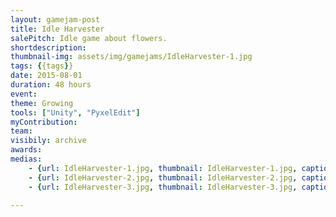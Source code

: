 ```yaml
---
layout: gamejam-post
title: Idle Harvester
salePitch: Idle game about flowers.
shortdescription: 
thumbnail-img: assets/img/gamejams/IdleHarvester-1.jpg
tags: {{tags}}
date: 2015-08-01
duration: 48 hours
event: 
theme: Growing
tools: ["Unity", "PyxelEdit"]
myContribution: 
team: 
visibily: archive
awards: 
medias: 
    - {url: IdleHarvester-1.jpg, thumbnail: IdleHarvester-1.jpg, caption: "Dig and add flowers to make money."}
    - {url: IdleHarvester-2.jpg, thumbnail: IdleHarvester-2.jpg, caption: "An island full of flowers, making a lot of money."}
    - {url: IdleHarvester-3.jpg, thumbnail: IdleHarvester-3.jpg, caption: "Upgrade tree. Each upgrade has currency and node requirements."}

---
```



